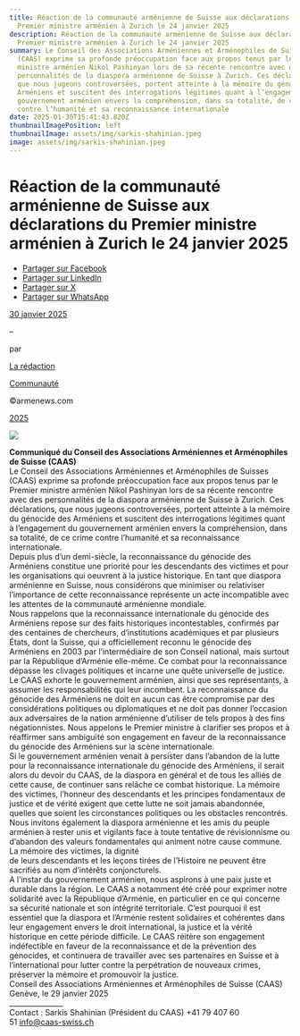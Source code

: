 ```yaml
---
title: Réaction de la communauté arménienne de Suisse aux déclarations du
  Premier ministre arménien à Zurich le 24 janvier 2025
description: Réaction de la communauté arménienne de Suisse aux déclarations du
  Premier ministre arménien à Zurich le 24 janvier 2025
summary: Le Conseil des Associations Arméniennes et Arménophiles de Suisses
  (CAAS) exprime sa profonde préoccupation face aux propos tenus par le Premier
  ministre arménien Nikol Pashinyan lors de sa récente rencontre avec des
  personnalités de la diaspora arménienne de Suisse à Zurich. Ces déclarations,
  que nous jugeons controversées, portent atteinte à la mémoire du génocide des
  Arméniens et suscitent des interrogations légitimes quant à l’engagement du
  gouvernement arménien envers la compréhension, dans sa totalité, de ce crime
  contre l’humanité et sa reconnaissance internationale
date: 2025-01-30T15:41:43.820Z
thumbnailImagePosition: left
thumbnailImage: assets/img/sarkis-shahinian.jpeg
image: assets/img/sarkis-shahinian.jpeg
---
```

<!--StartFragment-->

# Réaction de la communauté arménienne de Suisse aux déclarations du Premier ministre arménien à Zurich le 24 janvier 2025

* [Partager sur Facebook](https://www.facebook.com/sharer/sharer.php?u=https%3A%2F%2Fwww.armenews.com%2Freaction-de-la-communaute-armenienne-de-suisse-aux-declarations-du-premier-ministre-armenien-a-zurich-le-24-janvier-2025%2F&title=R%C3%A9action%20de%20la%20communaut%C3%A9%20arm%C3%A9nienne%20de%20Suisse%20aux%20d%C3%A9clarations%20du%20Premier%20ministre%20arm%C3%A9nien%20%C3%A0%20Zurich%20le%2024%20janvier%202025)
* [Partager sur LinkedIn](https://www.linkedin.com/shareArticle?mini=true&url=https%3A%2F%2Fwww.armenews.com%2Freaction-de-la-communaute-armenienne-de-suisse-aux-declarations-du-premier-ministre-armenien-a-zurich-le-24-janvier-2025%2F&title=R%C3%A9action%20de%20la%20communaut%C3%A9%20arm%C3%A9nienne%20de%20Suisse%20aux%20d%C3%A9clarations%20du%20Premier%20ministre%20arm%C3%A9nien%20%C3%A0%20Zurich%20le%2024%20janvier%202025)
* [Partager sur X](https://x.com/share?url=https%3A%2F%2Fwww.armenews.com%2Freaction-de-la-communaute-armenienne-de-suisse-aux-declarations-du-premier-ministre-armenien-a-zurich-le-24-janvier-2025%2F&text=R%C3%A9action%20de%20la%20communaut%C3%A9%20arm%C3%A9nienne%20de%20Suisse%20aux%20d%C3%A9clarations%20du%20Premier%20ministre%20arm%C3%A9nien%20%C3%A0%20Zurich%20le%2024%20janvier%202025)
* [Partager sur WhatsApp](https://api.whatsapp.com/send?text=R%C3%A9action%20de%20la%20communaut%C3%A9%20arm%C3%A9nienne%20de%20Suisse%20aux%20d%C3%A9clarations%20du%20Premier%20ministre%20arm%C3%A9nien%20%C3%A0%20Zurich%20le%2024%20janvier%202025%20%E2%80%94%20https%3A%2F%2Fwww.armenews.com%2Freaction-de-la-communaute-armenienne-de-suisse-aux-declarations-du-premier-ministre-armenien-a-zurich-le-24-janvier-2025%2F)

[30 janvier 2025](https://www.armenews.com/reaction-de-la-communaute-armenienne-de-suisse-aux-declarations-du-premier-ministre-armenien-a-zurich-le-24-janvier-2025/)

–

par

[La rédaction](https://www.armenews.com/author/toranian/)

[Communauté](https://www.armenews.com/categorie/communaute/)

©armenews.com

[2025](https://www.armenews.com/reaction-de-la-communaute-armenienne-de-suisse-aux-declarations-du-premier-ministre-armenien-a-zurich-le-24-janvier-2025/)

![](https://www.armenews.com/wp-content/uploads/2025/01/52702_b-1.jpeg)

**Communiqué du Conseil des Associations Arméniennes et Arménophiles de Suisse (CAAS)**\
Le Conseil des Associations Arméniennes et Arménophiles de Suisses (CAAS) exprime sa profonde préoccupation face aux propos tenus par le Premier ministre arménien Nikol Pashinyan lors de sa récente rencontre avec des personnalités de la diaspora arménienne de Suisse à Zurich. Ces déclarations, que nous jugeons controversées, portent atteinte à la mémoire du génocide des Arméniens et suscitent des interrogations légitimes quant à l’engagement du gouvernement arménien envers la compréhension, dans sa totalité, de ce crime contre l’humanité et sa reconnaissance internationale.\
Depuis plus d’un demi-siècle, la reconnaissance du génocide des Arméniens constitue une priorité pour les descendants des victimes et pour les organisations qui oeuvrent à la justice historique. En tant que diaspora arménienne en Suisse, nous considérons que minimiser ou relativiser l’importance de cette reconnaissance représente un acte incompatible avec les attentes de la communauté arménienne mondiale.\
Nous rappelons que la reconnaissance internationale du génocide des Arméniens repose sur des faits historiques incontestables, confirmés par des centaines de chercheurs, d’institutions académiques et par plusieurs États, dont la Suisse, qui a officiellement reconnu le génocide des Arméniens en 2003 par l’intermédiaire de son Conseil national, mais surtout par la République d’Arménie elle-même. Ce combat pour la reconnaissance dépasse les clivages politiques et incarne une quête universelle de justice.\
Le CAAS exhorte le gouvernement arménien, ainsi que ses représentants, à assumer les responsabilités qui leur incombent. La reconnaissance du génocide des Arméniens ne doit en aucun cas être compromise par des considérations politiques ou diplomatiques et ne doit pas donner l’occasion aux adversaires de la nation arménienne d’utiliser de tels propos à des fins négationnistes. Nous appelons le Premier ministre à clarifier ses propos et à réaffirmer sans ambiguïté son engagement en faveur de la reconnaissance du génocide des Arméniens sur la scène internationale.\
Si le gouvernement arménien venait à persister dans l’abandon de la lutte pour la reconnaissance internationale du génocide des Arméniens, il serait alors du devoir du CAAS, de la diaspora en général et de tous les alliés de cette cause, de continuer sans relâche ce combat historique. La mémoire des victimes, l’honneur des descendants et les principes fondamentaux de justice et de vérité exigent que cette lutte ne soit jamais abandonnée, quelles que soient les circonstances politiques ou les obstacles rencontrés.\
Nous invitons également la diaspora arménienne et les amis du peuple arménien à rester unis et vigilants face à toute tentative de révisionnisme ou d’abandon des valeurs fondamentales qui animent notre cause commune. La mémoire des victimes, la dignité\
de leurs descendants et les leçons tirées de l’Histoire ne peuvent être sacrifiés au nom d’intérêts conjoncturels.\
A l’instar du gouvernement arménien, nous aspirons à une paix juste et durable dans la région. Le CAAS a notamment été créé pour exprimer notre solidarité avec la République d’Arménie, en particulier en ce qui concerne sa sécurité nationale et son intégrité territoriale. C’est pourquoi il est essentiel que la diaspora et l’Arménie restent solidaires et cohérentes dans leur engagement envers le droit international, la justice et la vérité historique en cette période difficile. Le CAAS réitère son engagement indéfectible en faveur de la reconnaissance et de la prévention des génocides, et continuera de travailler avec ses partenaires en Suisse et à l’international pour lutter contre la perpétration de nouveaux crimes, préserver la mémoire et promouvoir la justice.\
Conseil des Associations Arméniennes et Arménophiles de Suisse (CAAS)\
Genève, le 29 janvier 2025\
\_\_\_\_\_\_\_\_\_\_\_\_\_\__\
Contact : Sarkis Shahinian (Président du CAAS) +41 79 407 60 51 info@caas-swiss.ch

<!--EndFragment-->